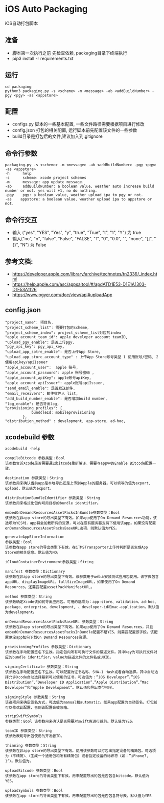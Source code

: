 # iOS Auto Packaging

iOS自动打包脚本

## 准备

* 脚本第一次执行之前 先检查依赖, packaging目录下终端执行 
* pip3 install -r requirements.txt

## 运行

``` shell
cd packaging
python3 packaging.py -s <scheme> -m <message> -ab <addBuildNumber> -pgy <pgy> -as <appstore>
```

## 配置

* configs.py 脚本的一些基本配置, 一些文件路径需要根据项目进行修改
* config.json 打包的相关配置, 运行脚本前先配置该文件的一些参数
* build目录是打包后的文件,建议加入到.gitignore

## 命令行参数

```
packaging.py -s <scheme> -m <message> -ab <addBuildNumber> -pgy <pgy> -as <appstore>
-h      help
-s      scheme: xcode project schemes
-m      message: app update message.
-ab     addBuildNumber: a boolean value, weather auto increase build number or not. yes will +1, no do nothing.
-pgy    pgy: a boolean value, weather upload ipa to pgy or not. 
-as    appstore: a boolean value, weather upload ipa to appstore or not.
```

## 命令行交互

* 输入 ("yes", "YES", "Yes", "y", "true", "True", "t", "1", "Y") 为 true
* 输入("no", "n", "false", "False", "FALSE", "f", "0", "0.0", "", "none", "[]", "{}", "N") 为 False


## 参考文档: 

* https://developer.apple.com/library/archive/technotes/tn2339/_index.html
* https://help.apple.com/asc/appsaltool/#/apdATD1E53-D1E1A1303-D1E53A1126
* https://www.pgyer.com/doc/view/api#uploadApp

## config.json

    "project_name": 项目名,
    "project_scheme_list": 需要打包的scheme,
    "project_scheme_index": project_scheme_list对应的index
    "apple_account_team_id": apple developer account teamID,
    "upload_pgy_enable": 是否上传pgy,
    "pgy_api_key": pgy_api_key,
    "upload_app_sotre_enable": 是否上传App Store,
    "upload_app_store_account_type" : 上传App Store账号类型 1 使用账号/密码, 2使用apikey/apiIssuer
    "apple_account_user":  apple 账号,
    "apple_account_password": apple 账号密码 ,
    "apple_account_apiKey": apple账号apiKey,
    "apple_account_apiIssuer": apple账号apiIssuer,
    "send_email_enable": 是否发送邮件,
    "email_receivers": 邮件收件人 list,
    "add_build_number_enable": 是否增加build number,
    "log_enable": 是否导出log,
    "provisioning_profiles": {
                bunddleId: mobileprovisioning
            },
    "distribution_method" : development, app-store, ad-hoc,


## xcodebuild 参数

```
xcodebuild -help

compileBitcode 参数类型：Bool
该参数告诉Xcode是否需要通过bitcode重新编译，需要与app中的Enable Bitcode配置一致。

destination 参数类型：String
该参数用来确认当前app是本地导出还是上传到Apple的服务器。可以填写的值为export、upload，默认值为export。

distributionBundleIdentifier 参数类型：String
该参数用来格式化包内可用目标的bundle identifier。

embedOnDemandResourcesAssetPacksInBundle参数类型：Bool
该参数在非app store的导出类型下有效。如果app使用了On Demand Resources功能，该选项为YES时，app将会加载所有的资源，可以在没有服务器支持下使用该app。如果没有配置onDemandResourcesAssetPacksBaseURL选项，则默认值为YES。

generateAppStoreInformation
参数类型：Bool
该参数在app store的导出类型下有效。在iTMSTransporter上传时判断是否生成App Store的相关信息。默认值为NO。

iCloudContainerEnvironment参数类型：String

manifest 参数类型：Dictionary
该参数在非app store的导出类型下有效。该参数用于web上安装测试应用包使用。该字典包含appURL、displayImageURL、fullSizeImageURL，如果使用了On Demand Resources，还需要配置assetPackManifestURL。

method 参数类型：String
该参数确定Xcode该如何导出应用包。可用的选项为：app-store、validation、ad-hoc、package、enterprise、development, 、developer-id和mac-application。默认值为development。

onDemandResourcesAssetPacksBaseURL 参数类型：String
该参数在非app store的导出类型下有效。如果app使用了On Demand Resources，并且embedOnDemandResourcesAssetPacksInBundle配置不是YES，则需要配置该字段。该配置确定app如何下载On Demand Resources资源。

provisioningProfiles 参数类型：Dictionary
该参数在手动配置签名下生效。指定包内所有可执行文件的描述文件。其中key为可执行文件对应的bundle identifier，value为描述文件的文件名或UUID。

signingCertificate 参数类型：String
该参数在手动配置签名下生效。可以配置为证书名称、SHA-1 Hash或者自动选择。其中自动选择允许Xcode自动选择最新可以使用的证书，可选值为：”iOS Developer”、”iOS Distribution”、”Developer ID Application”、”Apple Distribution”、”Mac Developer”和”Apple Development”。默认值和导出类型相关。

signingStyle 参数类型：String
该选项用来确定签名方式，可选值为manual和automatic。如果app配置为自动签名，打包前可以修改此配置，否则该配置会被忽略。

stripSwiftSymbols
参数类型：Bool 该参数用来确认是否需要对swift库进行裁剪。默认值为YES。

teamID 参数类型：String
该参数表明导出包使用的开发者ID。

thinning 参数类型：String
该参数在非app store的导出类型下有效。使用该参数可以打包出指定设备的精简包。可选项为（不精简）、（生成一个通用包和所有精简包）或者指定设备的标识符（如：”iPhone7, 1”）。默认值为。

uploadBitcode 参数类型：Bool
该参数在app store的导出类型下有效。用来配置导出的包是否包含bitcode。默认值为YES。

uploadSymbols 参数类型：Bool
该参数在app store的导出类型下有效。用来配置导出的包是否包含符号表。默认值为YES

```

